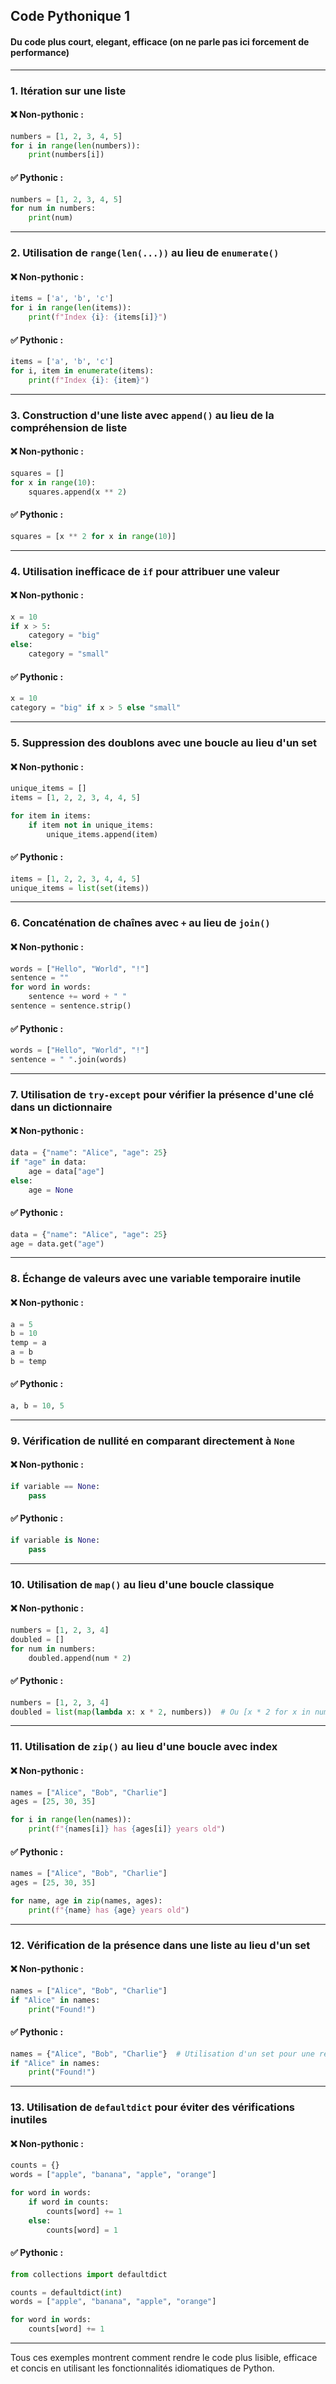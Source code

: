 ## **Code Pythonique 1**

#### Du code plus court, elegant, efficace (on ne parle pas ici forcement de performance)

---

### 1. **Itération sur une liste**
#### ❌ Non-pythonic :
```python
numbers = [1, 2, 3, 4, 5]
for i in range(len(numbers)):
    print(numbers[i])
```
#### ✅ Pythonic :
```python
numbers = [1, 2, 3, 4, 5]
for num in numbers:
    print(num)
```
---

### 2. **Utilisation de `range(len(...))` au lieu de `enumerate()`**
#### ❌ Non-pythonic :
```python
items = ['a', 'b', 'c']
for i in range(len(items)):
    print(f"Index {i}: {items[i]}")
```
#### ✅ Pythonic :
```python
items = ['a', 'b', 'c']
for i, item in enumerate(items):
    print(f"Index {i}: {item}")
```
---

### 3. **Construction d'une liste avec `append()` au lieu de la compréhension de liste**
#### ❌ Non-pythonic :
```python
squares = []
for x in range(10):
    squares.append(x ** 2)
```
#### ✅ Pythonic :
```python
squares = [x ** 2 for x in range(10)]
```
---

### 4. **Utilisation inefficace de `if` pour attribuer une valeur**
#### ❌ Non-pythonic :
```python
x = 10
if x > 5:
    category = "big"
else:
    category = "small"
```
#### ✅ Pythonic :
```python
x = 10
category = "big" if x > 5 else "small"
```
---

### 5. **Suppression des doublons avec une boucle au lieu d'un set**
#### ❌ Non-pythonic :
```python
unique_items = []
items = [1, 2, 2, 3, 4, 4, 5]

for item in items:
    if item not in unique_items:
        unique_items.append(item)
```
#### ✅ Pythonic :
```python
items = [1, 2, 2, 3, 4, 4, 5]
unique_items = list(set(items))
```
---

### 6. **Concaténation de chaînes avec `+` au lieu de `join()`**
#### ❌ Non-pythonic :
```python
words = ["Hello", "World", "!"]
sentence = ""
for word in words:
    sentence += word + " "
sentence = sentence.strip()
```
#### ✅ Pythonic :
```python
words = ["Hello", "World", "!"]
sentence = " ".join(words)
```
---

### 7. **Utilisation de `try-except` pour vérifier la présence d'une clé dans un dictionnaire**
#### ❌ Non-pythonic :
```python
data = {"name": "Alice", "age": 25}
if "age" in data:
    age = data["age"]
else:
    age = None
```
#### ✅ Pythonic :
```python
data = {"name": "Alice", "age": 25}
age = data.get("age")
```
---

### 8. **Échange de valeurs avec une variable temporaire inutile**
#### ❌ Non-pythonic :
```python
a = 5
b = 10
temp = a
a = b
b = temp
```
#### ✅ Pythonic :
```python
a, b = 10, 5
```
---

### 9. **Vérification de nullité en comparant directement à `None`**
#### ❌ Non-pythonic :
```python
if variable == None:
    pass
```
#### ✅ Pythonic :
```python
if variable is None:
    pass
```
---

### 10. **Utilisation de `map()` au lieu d'une boucle classique**
#### ❌ Non-pythonic :
```python
numbers = [1, 2, 3, 4]
doubled = []
for num in numbers:
    doubled.append(num * 2)
```
#### ✅ Pythonic :
```python
numbers = [1, 2, 3, 4]
doubled = list(map(lambda x: x * 2, numbers))  # Ou [x * 2 for x in numbers]
```
---

### 11. **Utilisation de `zip()` au lieu d'une boucle avec index**
#### ❌ Non-pythonic :
```python
names = ["Alice", "Bob", "Charlie"]
ages = [25, 30, 35]

for i in range(len(names)):
    print(f"{names[i]} has {ages[i]} years old")
```
#### ✅ Pythonic :
```python
names = ["Alice", "Bob", "Charlie"]
ages = [25, 30, 35]

for name, age in zip(names, ages):
    print(f"{name} has {age} years old")
```
---

### 12. **Vérification de la présence dans une liste au lieu d'un set**
#### ❌ Non-pythonic :
```python
names = ["Alice", "Bob", "Charlie"]
if "Alice" in names:
    print("Found!")
```
#### ✅ Pythonic :
```python
names = {"Alice", "Bob", "Charlie"}  # Utilisation d'un set pour une recherche rapide
if "Alice" in names:
    print("Found!")
```
---

### 13. **Utilisation de `defaultdict` pour éviter des vérifications inutiles**
#### ❌ Non-pythonic :
```python
counts = {}
words = ["apple", "banana", "apple", "orange"]

for word in words:
    if word in counts:
        counts[word] += 1
    else:
        counts[word] = 1
```
#### ✅ Pythonic :
```python
from collections import defaultdict

counts = defaultdict(int)
words = ["apple", "banana", "apple", "orange"]

for word in words:
    counts[word] += 1
```
---

Tous ces exemples montrent comment rendre le code plus lisible, efficace et concis en utilisant les fonctionnalités idiomatiques de Python.